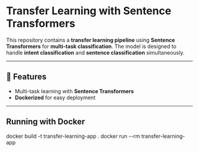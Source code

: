# Transfer Learning with Sentence Transformers

This repository contains a **transfer learning pipeline** using **Sentence Transformers** for **multi-task classification**. The model is designed to handle **intent classification** and **sentence classification** simultaneously.

---

## 🚀 Features  
- Multi-task learning with **Sentence Transformers**  
- **Dockerized** for easy deployment  

---
## Running with Docker  
docker build -t transfer-learning-app .
docker run --rm transfer-learning-app


